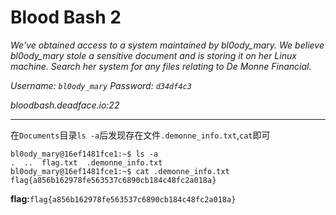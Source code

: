 # Blood Bash 2

*We've obtained access to a system maintained by bl0ody_mary. We believe bl0ody_mary stole a sensitive document and is storing it on her Linux machine. Search her system for any files relating to De Monne Financial.*

*Username: `bl0ody_mary` Password: `d34df4c3`*

*bloodbash.deadface.io:22*

---

在`Documents`目录`ls -a`后发现存在文件`.demonne_info.txt`,`cat`即可
```shell
bl0ody_mary@16ef1481fce1:~$ ls -a
.  ..  flag.txt  .demonne_info.txt
bl0ody_mary@16ef1481fce1:~$ cat .demonne_info.txt
flag{a856b162978fe563537c6890cb184c48fc2a018a}
```

**flag:**`flag{a856b162978fe563537c6890cb184c48fc2a018a}`

